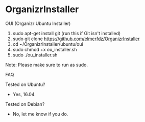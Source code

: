 # OrganizrInstaller

OUI (Organizr Ubuntu Installer)

1. sudo apt-get install git (run this if Git isn't installed)
2. sudo git clone https://github.com/elmerfdz/OrganizrInstaller
3. cd ~/OrganizrInstaller/ubuntu/oui
4. sudo chmod +x ou_installer.sh
5. sudo ./ou_installer.sh

Note: Please make sure to run as sudo.

FAQ

Tested on Ubuntu?
- Yes, 16.04

Tested on Debian?
- No, let me know if you do.